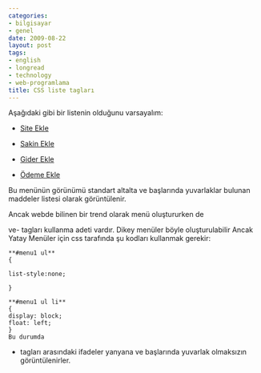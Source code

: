 ```yaml
---
categories:
- bilgisayar
- genel
date: 2009-08-22
layout: post
tags:
- english
- longread
- technology
- web-programlama
title: CSS liste tagları
---
```


Aşağıdaki gibi bir listenin olduğunu varsayalım:  
  

  

  
- [Site Ekle](http://fins_site.html)
  
- [Sakin Ekle](http://fins_sakin.php)
  
- [Gider Ekle](http://fins_sitegideri.php)
  
- [Ödeme Ekle](http://)
  

  

  
Bu menünün görünümü standart altalta ve başlarında yuvarlaklar bulunan maddeler listesi olarak görüntülenir.  
  
Ancak webde bilinen bir trend olarak menü oluştururken de

ve- tagları kullanma adeti vardır. Dikey menüler böyle oluşturulabilir Ancak Yatay Menüler için css tarafında şu kodları kullanmak gerekir:  
      
    **#menu1 ul**  
    {  
      
    list-style:none;  
      
    }  
      
    **#menu1 ul li**  
    {  
    display: block;  
    float: left;  
    }  
    Bu durumda
- tagları arasındaki ifadeler yanyana ve başlarında yuvarlak olmaksızın görüntülenirler.
